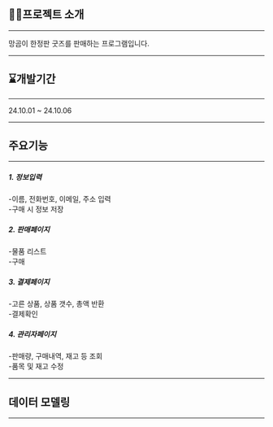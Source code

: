 ## 📖📖프로젝트 소개
______
망곰이 한정판 굿즈를 판매하는 프로그램입니다.
______
## ⌛개발기간
______
24.10.01 ~ 24.10.06
______
## 주요기능
______
##### 1. 정보입력
-이름, 전화번호, 이메일, 주소 입력  
-구매 시 정보 저장


##### 2. 판매페이지
-물품 리스트  
-구매


##### 3. 결제페이지
-고른 상품, 상품 갯수, 총액 반환  
-결제확인


##### 4. 관리자페이지
-판매량, 구매내역, 재고 등 조회  
-품목 및 재고 수정
_____  
## 데이터 모델링




______
